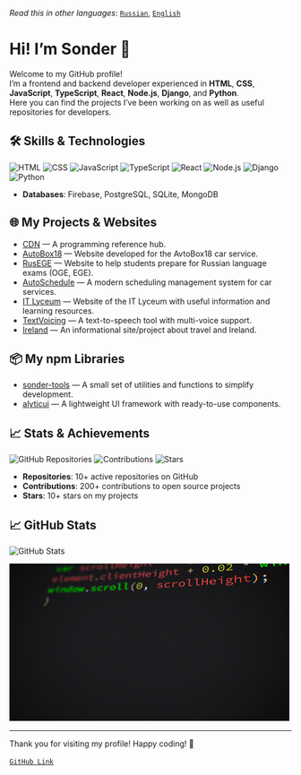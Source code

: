 _Read this in other languages_: [`Russian`](README.ru.md), [`English`](README.md)

# Hi! I’m Sonder 👋

Welcome to my GitHub profile!  
I’m a frontend and backend developer experienced in **HTML**, **CSS**, **JavaScript**, **TypeScript**, **React**, **Node.js**, **Django**, and **Python**.  
Here you can find the projects I’ve been working on as well as useful repositories for developers.

## 🛠️ Skills & Technologies

![HTML](https://img.shields.io/badge/HTML-5-orange)
![CSS](https://img.shields.io/badge/CSS-3-blue)
![JavaScript](https://img.shields.io/badge/JavaScript-ES6-yellow)
![TypeScript](https://img.shields.io/badge/TypeScript-5.9.2-pink)
![React](https://img.shields.io/badge/React-17.0-blue)
![Node.js](https://img.shields.io/badge/Node.js-14.0-green)
![Django](https://img.shields.io/badge/Django-green)
![Python](https://img.shields.io/badge/Python-3.9-blue)

- **Databases**: Firebase, PostgreSQL, SQLite, MongoDB

## 🌐 My Projects & Websites

- [CDN](https://cdn-site-self.vercel.app/ru) — A programming reference hub.
- [AutoBox18](https://xn--18-6kcee3c0ab2af.xn--p1ai/) — Website developed for the AvtoBox18 car service.
- [RusEGE](https://xn--c1ad6aej7d.xn--p1ai/) — Website to help students prepare for Russian language exams (OGE, EGE).
- [AutoSchedule](https://auto-schedule.vercel.app/) — A modern scheduling management system for car services.
- [IT Lyceum](https://itlyceum.vercel.app/) — Website of the IT Lyceum with useful information and learning resources.
- [TextVoicing](https://s0nder9.github.io/TextVoicing/) — A text-to-speech tool with multi-voice support.
- [Ireland](https://ireland-chi.vercel.app/) — An informational site/project about travel and Ireland.

## 📦 My npm Libraries

- [sonder-tools](https://www.npmjs.com/package/sonder-tools) — A small set of utilities and functions to simplify development.
- [alyticui](https://www.npmjs.com/package/alyticui) — A lightweight UI framework with ready-to-use components.

## 📈 Stats & Achievements

![GitHub Repositories](https://img.shields.io/badge/GitHub%20Repositories-10+-blue)
![Contributions](https://img.shields.io/badge/Contributions-200%2B-brightgreen)
![Stars](https://img.shields.io/badge/Stars-10%2B-yellow)

- **Repositories**: 10+ active repositories on GitHub  
- **Contributions**: 200+ contributions to open source projects  
- **Stars**: 10+ stars on my projects  

## 📈 GitHub Stats

![GitHub Stats](https://github-readme-stats.vercel.app/api?username=S0nder9&show_icons=true&theme=radical)

[![Gif1](assets/bJk.gif)](assets/bJk.gif)

---

Thank you for visiting my profile! Happy coding! 🚀  

[`GitHub Link`](https://github.com/S0nder9)
